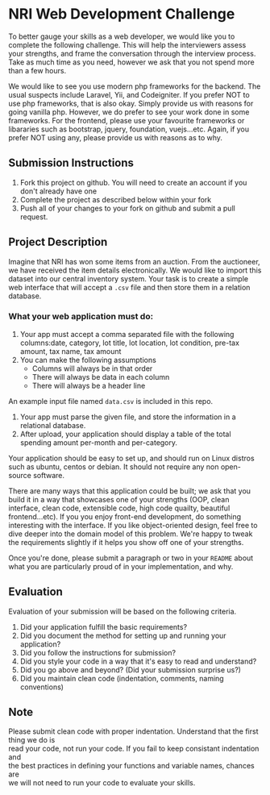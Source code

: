 # NRI Web Development Challenge
To better gauge your skills as a web developer, we would like you to complete the following challenge. This will help the interviewers assess your strengths, and frame the conversation through the interview process. Take as much time as you need, however we ask that you not spend more than a few hours. 

We would like to see you use modern php frameworks for the backend. The usual suspects include Laravel, Yii, and Codeigniter. If you prefer NOT to use php frameworks, that is also okay. Simply provide us with reasons for going vanilla php. However, we do prefer to see your work done in some frameworks.
For the frontend, please use your favourite frameworks or libararies such as bootstrap, jquery, foundation, vuejs...etc. Again, if you prefer NOT using any, please provide us with reasons as to why.

## Submission Instructions
1. Fork this project on github. You will need to create an account if you don't already have one
2. Complete the project as described below within your fork
3. Push all of your changes to your fork on github and submit a pull request. 

## Project Description
Imagine that NRI has won some items from an auction. From the auctioneer, we have received the item details electronically. We would like to import this dataset into our central inventory system. Your task is to create a simple web interface that will accept a `.csv` file and then store them in a relation database.

### What your web application must do:
1. Your app must accept a comma separated file with the following columns:date, category, lot title, lot location, lot condition, pre-tax amount, tax name, tax amount
2. You can make the following assumptions
     - Columns will always be in that order
     - There will always be data in each column
     - There will always be a header line

 An example input file named `data.csv` is included in this repo.

1. Your app must parse the given file, and store the information in a relational database.
2. After upload, your application should display a table of the total spending amount per-month and per-category.

Your application should be easy to set up, and should run on Linux distros such as ubuntu, centos or debian. It should not require any non open-source software.

There are many ways that this application could be built; we ask that you build it in a way that showcases one of your strengths (OOP, clean interface, clean code, extensible code, high code quailty, beautiful frontend...etc). If you you enjoy front-end development, do something interesting with the interface. If you like object-oriented design, feel free to dive deeper into the domain model of this problem. We're happy to tweak the requirements slightly if it helps you show off one of your strengths.

Once you're done, please submit a paragraph or two in your `README` about what you are particularly proud of in your implementation, and why.

## Evaluation
Evaluation of your submission will be based on the following criteria. 

1. Did your application fulfill the basic requirements?
2. Did you document the method for setting up and running your application?
3. Did you follow the instructions for submission?
4. Did you style your code in a way that it's easy to read and understand?
5. Did you go above and beyond? (Did your submission surprise us?)
6. Did you maintain clean code (indentation, comments, naming conventions)

## Note
Please submit clean code with proper indentation. Understand that the first thing we do is  
read your code, not run your code. If you fail to keep consistant indentation and  
the best practices in defining your functions and variable names, chances are  
we will not need to run your code to evaluate your skills.

